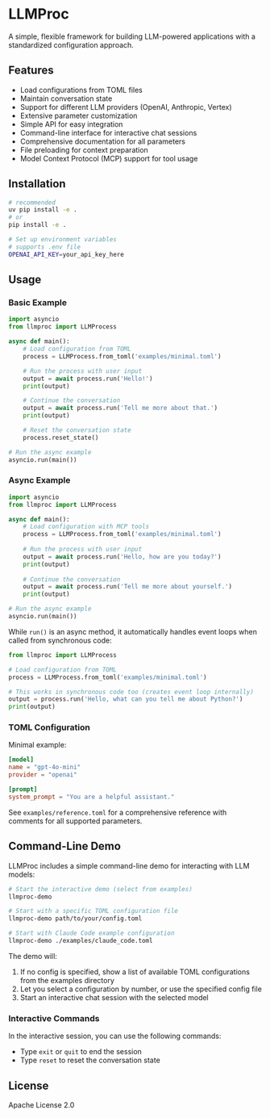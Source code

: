 # LLMProc

A simple, flexible framework for building LLM-powered applications with a standardized configuration approach.

## Features

- Load configurations from TOML files
- Maintain conversation state
- Support for different LLM providers (OpenAI, Anthropic, Vertex)
- Extensive parameter customization
- Simple API for easy integration
- Command-line interface for interactive chat sessions
- Comprehensive documentation for all parameters
- File preloading for context preparation
- Model Context Protocol (MCP) support for tool usage

## Installation

```bash
# recommended
uv pip install -e .
# or
pip install -e .

# Set up environment variables
# supports .env file
OPENAI_API_KEY=your_api_key_here
```

## Usage

### Basic Example

```python
import asyncio
from llmproc import LLMProcess

async def main():
    # Load configuration from TOML
    process = LLMProcess.from_toml('examples/minimal.toml')

    # Run the process with user input
    output = await process.run('Hello!')
    print(output)

    # Continue the conversation
    output = await process.run('Tell me more about that.')
    print(output)

    # Reset the conversation state
    process.reset_state()

# Run the async example
asyncio.run(main())
```

### Async Example

```python
import asyncio
from llmproc import LLMProcess

async def main():
    # Load configuration with MCP tools
    process = LLMProcess.from_toml('examples/minimal.toml')
    
    # Run the process with user input
    output = await process.run('Hello, how are you today?')
    print(output)
    
    # Continue the conversation
    output = await process.run('Tell me more about yourself.')
    print(output)

# Run the async example
asyncio.run(main())
```

While `run()` is an async method, it automatically handles event loops when called from synchronous code:

```python
from llmproc import LLMProcess

# Load configuration from TOML
process = LLMProcess.from_toml('examples/minimal.toml')

# This works in synchronous code too (creates event loop internally)
output = process.run('Hello, what can you tell me about Python?')
print(output)
```

### TOML Configuration

Minimal example:

```toml
[model]
name = "gpt-4o-mini"
provider = "openai"

[prompt]
system_prompt = "You are a helpful assistant."
```

See `examples/reference.toml` for a comprehensive reference with comments for all supported parameters.

## Command-Line Demo

LLMProc includes a simple command-line demo for interacting with LLM models:

```bash
# Start the interactive demo (select from examples)
llmproc-demo

# Start with a specific TOML configuration file
llmproc-demo path/to/your/config.toml

# Start with Claude Code example configuration
llmproc-demo ./examples/claude_code.toml
```

The demo will:
1. If no config is specified, show a list of available TOML configurations from the examples directory
2. Let you select a configuration by number, or use the specified config file
3. Start an interactive chat session with the selected model

### Interactive Commands

In the interactive session, you can use the following commands:

- Type `exit` or `quit` to end the session
- Type `reset` to reset the conversation state

## License

Apache License 2.0